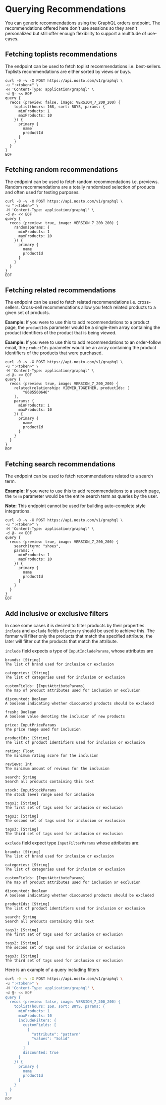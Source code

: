 # Querying Recommendations

You can generic recommendations using the GraphQL orders endpoint. The recommendations offered here don't use sessions so they aren't personalized but still offer enough flexibility to support a multitude of use-cases.

## Fetching toplists recommendations

The endpoint can be used to fetch toplist recommendations i.e. best-sellers. Toplists recommendations are either sorted by views or buys.

```text
curl -0 -v -X POST https://api.nosto.com/v1/graphql \
-u ":<token>" \
-H 'Content-Type: application/graphql' \
-d @- << EOF
query {
  recos (preview: false, image: VERSION_7_200_200) {
    toplist(hours: 168, sort: BUYS, params: {
      minProducts: 1
      maxProducts: 10
    }) {
      primary {
        name 
        productId
      }
    }
  }
}
EOF
```

## Fetching random recommendations

The endpoint can be used to fetch random recommendations i.e. previews. Random recommendations are a totally randomized selection of products and often used for testing purposes.

```text
curl -0 -v -X POST https://api.nosto.com/v1/graphql \
-u ":<token>" \
-H 'Content-Type: application/graphql' \
-d @- << EOF
query {
  recos (preview: true, image: VERSION_7_200_200) {
    random(params: {
      minProducts: 1
      maxProducts: 10
    }) {
      primary {
        name 
        productId
      }
    }
  }
}
EOF
```

## Fetching related recommendations

The endpoint can be used to fetch related recommendations i.e. cross-sellers. Cross-sell recommendations allow you fetch related products to a given set of products.

**Example:** If you were to use this to add recommendations to a product page, the `productIds` parameter would be a single-item array containing the product identifiers of the product that is being viewed.

**Example:** If you were to use this to add recommendations to an order-follow email, the `productIds` parameter would be an array containing the product identifiers of the products that were purchased.

```text
curl -0 -v -X POST https://api.nosto.com/v1/graphql \
-u ":<token>" \
-H 'Content-Type: application/graphql' \
-d @- << EOF
query {
  recos (preview: true, image: VERSION_7_200_200) {
    related(relationship: VIEWED_TOGETHER, productIds: [
        "8685560646"  
    ],
    params: {
      minProducts: 1
      maxProducts: 10
    }) {
      primary {
        name 
        productId
      }
    }
  }
}
EOF
```

## Fetching search recommendations

The endpoint can be used to fetch recommendations related to a search term.

**Example:** If you were to use this to add recommendations to a search page, the `term` parameter would be the entire search term as queries by the user.

**Note:** This endpoint cannot be used for building auto-complete style integrations.

```text
curl -0 -v -X POST https://api.nosto.com/v1/graphql \
-u ":<token>" \
-H 'Content-Type: application/graphql' \
-d @- << EOF
query {
  recos (preview: true, image: VERSION_7_200_200) {
    search(term: "shoes",
    params: {
      minProducts: 1
      maxProducts: 10
    }) {
      primary {
        name 
        productId
      }
    }
  }
}
EOF
```

## Add inclusive or exclusive filters

In case some cases it is desired to filter products by their properties. `include` and `exclude` fields of `primary` should be used to achieve this. The former will filter only the products that match the specified attribute, the later will filter out the products that match the attribute.

`include` field expects a type of `InputIncludeParams`, whose attributes are

```text
brands: [String]
The list of brand used for inclusion or exclusion

categories: [String]
The list of categories used for inclusion or exclusion

customFields: [InputAttributeParams]
The map of product attributes used for inclusion or exclusion

discounted: Boolean
A boolean indicating whether discounted products should be excluded

fresh: Boolean
A boolean value denoting the inclusion of new products

price: InputPriceParams
The price range used for inclusion

productIds: [String]
The list of product identifiers used for inclusion or exclusion

rating: Float
The minimum rating score for the inclusion

reviews: Int
The minimum amount of reviews for the inclusion

search: String
Search all products containing this text

stock: InputStockParams
The stock level range used for inclusion

tags1: [String]
The first set of tags used for inclusion or exclusion

tags2: [String]
The second set of tags used for inclusion or exclusion

tags3: [String]
The third set of tags used for inclusion or exclusion
```

`exclude` field expect type `InputFilterParams` whose attributes are:

```text
brands: [String]
The list of brand used for inclusion or exclusion

categories: [String]
The list of categories used for inclusion or exclusion

customFields: [InputAttributeParams]
The map of product attributes used for inclusion or exclusion

discounted: Boolean
A boolean indicating whether discounted products should be excluded

productIds: [String]
The list of product identifiers used for inclusion or exclusion

search: String
Search all products containing this text

tags1: [String]
The first set of tags used for inclusion or exclusion

tags2: [String]
The second set of tags used for inclusion or exclusion

tags3: [String]
The third set of tags used for inclusion or exclusion
```

Here is an example of a query including filters

```bash
curl -0 -v -X POST https://api.nosto.com/v1/graphql \
-u ":<token>" \
-H 'Content-Type: application/graphql' \
-d @- << EOF
query {
  recos (preview: false, image: VERSION_7_200_200) {
    toplist(hours: 168, sort: BUYS, params: {
      minProducts: 1
      maxProducts: 10
      includeFilters: {
        customFields: [
          {
            "attribute": "pattern"
            "values": "Solid"
          }
        ]
        discounted: true
      }
    }) {
      primary {
        name 
        productId
      }
    }
  }
}
EOF
```

